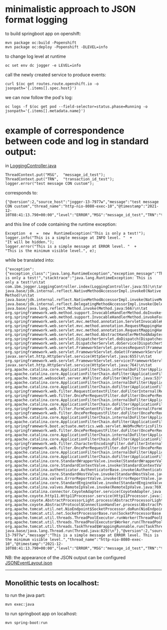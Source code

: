 #  minimalistic approach to JSON format logging

to build springboot app on openshift:


    mvn package oc:build -Popenshift
    mvn package oc:deploy -Popenshift -DLEVEL=info


to change log level at runtime

    oc set env dc jogger -e LEVEL=info

call the newly created service to produce events:

    curl $(oc get routes.route.openshift.io -o jsonpath='{.items[].spec.host}')


we can now follow the pod's log:


    oc logs -f $(oc get pod --field-selector=status.phase=Running -o jsonpath='{.items[].metadata.name}')

# example of correspondence between code and log in standard output:
in [LoggingController.java](src/main/java/com/ibm/jogger/LoggingController.java)

    ThreadContext.put("MSG",  "message_id_test");   
    ThreadContext.put("TRN",  "transaction_id_test");    
    logger.error("test message CON custom");

corresponds to:

    {"@version":2,"source_host":"jogger-13-7977w","message":"test message CON custom","thread_name":"http-nio-8080-exec-10","@timestamp":"2021-12-10T08:41:13.790+00:00","level":"ERROR","MSG":"message_id_test","TRN":"transaction_id_test","CUSTOM_KEY":"CUSTOM_VALUE"}

and this line of code containing the runtime exception:

    Exception  e  =  new  RuntimeException("This is only a test!");      
    logger.info("This is a simple message at INFO level. "  +
    "It will be hidden.");        
    logger.error("This is a simple message at ERROR level. "  +
    "This is the minimum visible level.", e);

while be translated into:

    {"exception":{"exception_class":"java.lang.RuntimeException","exception_message":"This is only a test!","stacktrace":"java.lang.RuntimeException: This is only a test!\n\tat com.ibm.jogger.LoggingController.index(LoggingController.java:55)\n\tat java.base/jdk.internal.reflect.NativeMethodAccessorImpl.invoke0(Native Method)\n\tat java.base/jdk.internal.reflect.NativeMethodAccessorImpl.invoke(NativeMethodAccessorImpl.java:62)\n\tat java.base/jdk.internal.reflect.DelegatingMethodAccessorImpl.invoke(DelegatingMethodAccessorImpl.java:43)\n\tat java.base/java.lang.reflect.Method.invoke(Method.java:566)\n\tat org.springframework.web.method.support.InvocableHandlerMethod.doInvoke(InvocableHandlerMethod.java:205)\n\tat org.springframework.web.method.support.InvocableHandlerMethod.invokeForRequest(InvocableHandlerMethod.java:150)\n\tat org.springframework.web.servlet.mvc.method.annotation.ServletInvocableHandlerMethod.invokeAndHandle(ServletInvocableHandlerMethod.java:117)\n\tat org.springframework.web.servlet.mvc.method.annotation.RequestMappingHandlerAdapter.invokeHandlerMethod(RequestMappingHandlerAdapter.java:895)\n\tat org.springframework.web.servlet.mvc.method.annotation.RequestMappingHandlerAdapter.handleInternal(RequestMappingHandlerAdapter.java:808)\n\tat org.springframework.web.servlet.mvc.method.AbstractHandlerMethodAdapter.handle(AbstractHandlerMethodAdapter.java:87)\n\tat org.springframework.web.servlet.DispatcherServlet.doDispatch(DispatcherServlet.java:1067)\n\tat org.springframework.web.servlet.DispatcherServlet.doService(DispatcherServlet.java:963)\n\tat org.springframework.web.servlet.FrameworkServlet.processRequest(FrameworkServlet.java:1006)\n\tat org.springframework.web.servlet.FrameworkServlet.doGet(FrameworkServlet.java:898)\n\tat javax.servlet.http.HttpServlet.service(HttpServlet.java:655)\n\tat org.springframework.web.servlet.FrameworkServlet.service(FrameworkServlet.java:883)\n\tat javax.servlet.http.HttpServlet.service(HttpServlet.java:764)\n\tat org.apache.catalina.core.ApplicationFilterChain.internalDoFilter(ApplicationFilterChain.java:227)\n\tat org.apache.catalina.core.ApplicationFilterChain.doFilter(ApplicationFilterChain.java:162)\n\tat org.apache.tomcat.websocket.server.WsFilter.doFilter(WsFilter.java:53)\n\tat org.apache.catalina.core.ApplicationFilterChain.internalDoFilter(ApplicationFilterChain.java:189)\n\tat org.apache.catalina.core.ApplicationFilterChain.doFilter(ApplicationFilterChain.java:162)\n\tat org.springframework.web.filter.RequestContextFilter.doFilterInternal(RequestContextFilter.java:100)\n\tat org.springframework.web.filter.OncePerRequestFilter.doFilter(OncePerRequestFilter.java:119)\n\tat org.apache.catalina.core.ApplicationFilterChain.internalDoFilter(ApplicationFilterChain.java:189)\n\tat org.apache.catalina.core.ApplicationFilterChain.doFilter(ApplicationFilterChain.java:162)\n\tat org.springframework.web.filter.FormContentFilter.doFilterInternal(FormContentFilter.java:93)\n\tat org.springframework.web.filter.OncePerRequestFilter.doFilter(OncePerRequestFilter.java:119)\n\tat org.apache.catalina.core.ApplicationFilterChain.internalDoFilter(ApplicationFilterChain.java:189)\n\tat org.apache.catalina.core.ApplicationFilterChain.doFilter(ApplicationFilterChain.java:162)\n\tat org.springframework.boot.actuate.metrics.web.servlet.WebMvcMetricsFilter.doFilterInternal(WebMvcMetricsFilter.java:96)\n\tat org.springframework.web.filter.OncePerRequestFilter.doFilter(OncePerRequestFilter.java:119)\n\tat org.apache.catalina.core.ApplicationFilterChain.internalDoFilter(ApplicationFilterChain.java:189)\n\tat org.apache.catalina.core.ApplicationFilterChain.doFilter(ApplicationFilterChain.java:162)\n\tat org.springframework.web.filter.CharacterEncodingFilter.doFilterInternal(CharacterEncodingFilter.java:201)\n\tat org.springframework.web.filter.OncePerRequestFilter.doFilter(OncePerRequestFilter.java:119)\n\tat org.apache.catalina.core.ApplicationFilterChain.internalDoFilter(ApplicationFilterChain.java:189)\n\tat org.apache.catalina.core.ApplicationFilterChain.doFilter(ApplicationFilterChain.java:162)\n\tat org.apache.catalina.core.StandardWrapperValve.invoke(StandardWrapperValve.java:197)\n\tat org.apache.catalina.core.StandardContextValve.invoke(StandardContextValve.java:97)\n\tat org.apache.catalina.authenticator.AuthenticatorBase.invoke(AuthenticatorBase.java:540)\n\tat org.apache.catalina.core.StandardHostValve.invoke(StandardHostValve.java:135)\n\tat org.apache.catalina.valves.ErrorReportValve.invoke(ErrorReportValve.java:92)\n\tat org.apache.catalina.core.StandardEngineValve.invoke(StandardEngineValve.java:78)\n\tat org.apache.catalina.valves.RemoteIpValve.invoke(RemoteIpValve.java:769)\n\tat org.apache.catalina.connector.CoyoteAdapter.service(CoyoteAdapter.java:357)\n\tat org.apache.coyote.http11.Http11Processor.service(Http11Processor.java:382)\n\tat org.apache.coyote.AbstractProcessorLight.process(AbstractProcessorLight.java:65)\n\tat org.apache.coyote.AbstractProtocol$ConnectionHandler.process(AbstractProtocol.java:895)\n\tat org.apache.tomcat.util.net.NioEndpoint$SocketProcessor.doRun(NioEndpoint.java:1722)\n\tat org.apache.tomcat.util.net.SocketProcessorBase.run(SocketProcessorBase.java:49)\n\tat org.apache.tomcat.util.threads.ThreadPoolExecutor.runWorker(ThreadPoolExecutor.java:1191)\n\tat org.apache.tomcat.util.threads.ThreadPoolExecutor$Worker.run(ThreadPoolExecutor.java:659)\n\tat org.apache.tomcat.util.threads.TaskThread$WrappingRunnable.run(TaskThread.java:61)\n\tat java.base/java.lang.Thread.run(Thread.java:829)\n"},"@version":2,"source_host":"jogger-13-7977w","message":"This is a simple message at ERROR level. This is the minimum visible level.","thread_name":"http-nio-8080-exec-10","@timestamp":"2021-12-10T08:41:13.790+00:00","level":"ERROR","MSG":"message_id_test","TRN":"transaction_id_test","CUSTOM_KEY":"CUSTOM_VALUE"}

NB: the appearance of the JSON output can be configured [JSONEventLayout.json](src/main/resources/JSONEventLayout.json)


---

## Monolithic tests on localhost:

to run the java part:

    mvn exec:java

to run springboot app on localhost:
  
    mvn spring-boot:run
